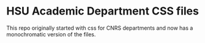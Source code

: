 # HSU Academic Department CSS files

This repo originally started with css for CNRS departments and now has a monochromatic version of the files.
